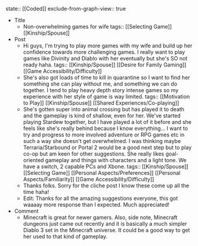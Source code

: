 state:: [[Coded]]
exclude-from-graph-view:: true

- Title
  - Non-overwhelming games for wife
    tags:: [[Selecting Game]] [[Kinship/Spouse]]
- Post
  - Hi guys, I'm trying to play more games with my wife and build up her confidence towards more challenging games. I really want to play games like Divinity and Diablo with her eventually but she's SO not ready haha.
    tags:: [[Kinship/Spouse]] [[Desire for Family Gaming]] [[Game Accessibility/Difficulty]]
  - She's also got loads of time to kill in quarantine so I want to find her something she can play without me, and something we can do together. I tend to play heavy depth story intense games so my experience with her style of game is way limited.
    tags:: [[Motivation to Play]] [[Kinship/Spouse]] [[Shared Experiences/Co-playing]]
  - She's gotten super into animal crossing but has played it to death and the gameplay is kind of shallow, even for her. We've started playing Stardew together, but I have played a lot of it before and she feels like she's really behind because I know everything...
    I want to try and progress to more involved adventure or RPG games etc in such a way she doesn't get overwhelmed. I was thinking maybe Terraria/Starbound or Portal 2 would be a good next step but to play co-op but am keen for other suggestions. She really likes goal-oriented gameplay and things with characters and a light tone. We have a switch, 2 capable PCs and Xbone.
    tags:: [[Kinship/Spouse]] [[Selecting Game]] [[Personal Aspects/Preferences]] [[Personal Aspects/Familiarity]] [[Game Accessibility/Difficulty]]
  - Thanks folks. Sorry for the cliche post I know these come up all the time haha!
  - Edit: Thanks for all the amazing suggestions everyone, this got waaaay more response than I expected. Much appreciated!
- Comment
  - Minecraft is great for newer gamers. Also, side note, Minecraft dungeons just came out recently and it is basically a much simpler Diablo 3 set in the Minecraft universe. It could be a good way to get her used to that kind of gameplay.
